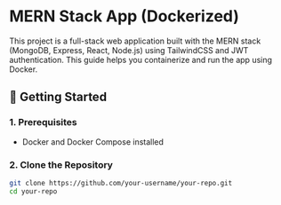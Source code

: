 # MERN Stack App (Dockerized)

This project is a full-stack web application built with the MERN stack (MongoDB, Express, React, Node.js) using TailwindCSS and JWT authentication. This guide helps you containerize and run the app using Docker.

## 🚀 Getting Started

### 1. Prerequisites
- Docker and Docker Compose installed

### 2. Clone the Repository
```bash
git clone https://github.com/your-username/your-repo.git
cd your-repo
